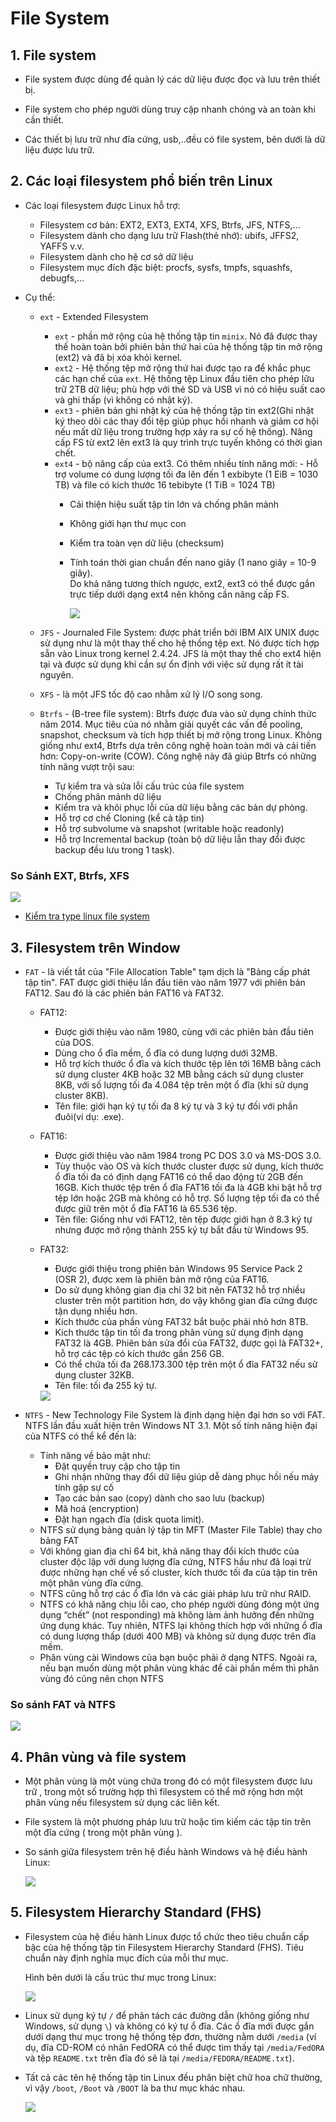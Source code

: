 # File System   

## 1. File system
- File system được dùng để quản lý các dữ liệu được đọc và lưu trên thiết bị.

- File system cho phép người dùng truy cập nhanh chóng và an toàn khi cần thiết.
- Các thiết bị lưu trữ như đĩa cứng, usb,..đều có file system, bên dưới là dữ liệu được lưu trữ.  

## 2. Các loại filesystem phổ biến trên Linux
- Các loại filesystem được Linux hỗ trợ:

  - Filesystem cơ bản: EXT2, EXT3, EXT4, XFS, Btrfs, JFS, NTFS,…
  - Filesystem dành cho dạng lưu trữ Flash(thẻ nhớ): ubifs, JFFS2, YAFFS v.v.
  - Filesystem dành cho hệ cơ sở dữ liệu
  - Filesystem mục đích đặc biệt: procfs, sysfs, tmpfs, squashfs, debugfs,…

- Cụ thể:  
  - `ext` - Extended Filesystem  
    - `ext` - phần mở rộng của hệ thống tập tin `minix`. Nó đã được thay thế hoàn toàn bởi phiên bản thứ hai của hệ thống tập tin mở rộng (ext2) và đã bị xóa khỏi kernel.  
    - `ext2` - Hệ thống tệp mở rộng thứ hai được tạo ra để khắc phục các hạn chế của `ext`. Hệ thống tệp Linux đầu tiên cho phép lữu trữ 2TB dữ liệu; phù hợp với thẻ SD và USB vì nó có hiệu suất cao và ghi thấp (vì không có nhật ký).  
    - `ext3` - phiên bản ghi nhật ký của hệ thống tập tin ext2(Ghi nhật ký theo dõi các thay đổi tệp giúp phục hồi nhanh và giảm cơ hội nếu mất dữ liệu trong trường hợp xảy ra sự cố hệ thống). Nâng cấp FS từ ext2 lên ext3 là quy trình trực tuyến không có thời gian chết. 
    - `ext4` - bộ nâng cấp của ext3. Có thêm nhiều tính năng mới:   - Hỗ trợ volume có dung lượng tối đa lên đến 1 exbibyte (1 EiB = 10­30 TB) và file có kích thước 16 tebibyte (1 TiB = 1024 TB)
      - Cải thiện hiệu suất tập tin lớn và chống phân mảnh
      - Không giới hạn thư mục con
      - Kiểm tra toàn vẹn dữ liệu (checksum)
      - Tính toán thời gian chuẩn đến nano giây (1 nano giây = 10-9 giây).  
    Do khả năng tương thích ngược, ext2, ext3 có thể được gắn trực tiếp dưới dạng ext4 nên không cần nâng cấp FS.  

        <img src ="../../images/filesystem/img1.png">  

  - `JFS` - Journaled File System: được phát triển bởi IBM AIX UNIX được sử dụng như là một thay thế cho hệ thống tệp ext. Nó được tích hợp sẵn vào Linux trong kernel 2.4.24. JFS là một thay thế cho ext4 hiện tại và được sử dụng khi cần sự ổn định với việc sử dụng rất ít tài nguyên. 

  - `XFS` -  là một JFS tốc độ cao nhằm xử lý I/O song song.  
  - `Btrfs` - (B-tree file system): Btrfs được đưa vào sử dụng chính thức năm 2014. Mục tiêu của nó nhằm giải quyết các vấn đề pooling, snapshot, checksum và tích hợp thiết bị mở rộng trong Linux. Không giống như ext4, Btrfs dựa trên công nghệ hoàn toàn mới và cải tiến hơn: Copy-on-write (COW). Công nghệ này đã giúp Btrfs có những tính năng vượt trội sau:
    - Tự kiểm tra và sửa lỗi cấu trúc của file system  
    - Chống phân mảnh dữ liệu
    - Kiểm tra và khôi phục lỗi của dữ liệu bằng các bản dự phòng.
    - Hỗ trợ cơ chế Cloning (kể cả tập tin)
    - Hỗ trợ subvolume và snapshot (writable hoặc readonly)
    - Hỗ trợ Incremental backup (toàn bộ dữ liệu lẫn thay đổi được backup đều lưu trong 1 task).    

### So Sánh EXT, Btrfs, XFS

  <img src ="../../images/filesystem/img14.png">  

- [Kiểm tra type linux file system](check_type_file_system.md)  

## 3. Filesystem trên Window  
- `FAT` - là viết tắt của "File Allocation Table" tạm dịch là "Bảng cấp phát tập tin". FAT được giới thiệu lần đầu tiên vào năm 1977 với phiên bản FAT12. Sau đó là các phiên bản FAT16 và FAT32.  
  - FAT12: 
    - Được giới thiệu vào năm 1980, cùng với các phiên bản đầu tiên của DOS.
    - Dùng cho ổ đĩa mềm, ổ đĩa có dung lượng dưới 32MB.  
     - Hỗ trợ kích thước ổ đĩa và kích thước tệp lên tới 16MB bằng cách sử dụng cluster 4KB hoặc 32 MB bằng cách sử dụng cluster 8KB, với số lượng tối đa 4.084 tệp trên một ổ đĩa (khi sử dụng cluster 8KB). 
    - Tên file: giới hạn ký tự tối đa 8 ký tự và 3 ký tự đối với phần đuôi(ví dụ: .exe).  

  - FAT16: 
    - Được giới thiệu vào năm 1984 trong PC DOS 3.0 và MS-DOS 3.0. 
    - Tùy thuộc vào OS và kích thước cluster được sử dụng, kích thước ổ đĩa tối đa có định dạng FAT16 có thể dao động từ 2GB đến 16GB. Kích thước tệp trên ổ đĩa FAT16 tối đa là 4GB khi bật hỗ trợ tệp lớn hoặc 2GB mà không có hỗ trợ. Số lượng tệp tối đa có thể được giữ trên một ổ đĩa FAT16 là 65.536 tệp. 
    - Tên file: Giống như với FAT12, tên tệp được giới hạn ở 8.3 ký tự nhưng được mở rộng thành 255 ký tự bắt đầu từ Windows 95.  

  - FAT32: 
    - Được giới thiệu trong phiên bản Windows 95 Service Pack 2 (OSR 2), được xem là phiên bản mở rộng của FAT16. 
    - Do sử dụng không gian địa chỉ 32 bit nên FAT32 hỗ trợ nhiều cluster trên một partition hơn, do vậy không gian đĩa cứng được tận dụng nhiều hơn. 
    - Kích thước của phần vùng FAT32 bắt buộc phải nhỏ hơn 8TB.
    - Kích thước tập tin tối đa trong phân vùng sử dụng định dạng FAT32 là 4GB. Phiên bản sửa đổi của FAT32, được gọi là FAT32+, hỗ trợ các tệp có kích thước gần 256 GB.
    - Có thể chứa tối đa 268.173.300 tệp trên một ổ đĩa FAT32  nếu sử dụng cluster 32KB. 
    - Tên file: tối đa 255 ký tự.   
    
    <img src ="../../images/filesystem/fats_compared.png">

- `NTFS` - New Technology File System là định dạng hiện đại hơn so với FAT. NTFS lần đầu xuất hiện trên Windows NT 3.1. Một số tính năng hiện đại của NTFS có thể kể đến là: 
  - Tính năng về bảo mật như:    
    - Đặt quyền truy cập cho tập tin  
    - Ghi nhận những thay đổi dữ liệu giúp dễ dàng phục hồi nếu máy tính gặp sự cố
    - Tạo các bản sao (copy) dành cho sao lưu (backup)
    - Mã hoá (encryption)
    - Đặt hạn ngạch đĩa (disk quota limit).
  - NTFS sử dụng bảng quản lý tập tin MFT (Master File Table) thay cho bảng FAT
  - Với không gian địa chỉ 64 bit, khả năng thay đổi kích thước của cluster độc lập với dung lượng đĩa cứng, NTFS hầu như đã loại trừ được những hạn chế về số cluster, kích thước tối đa của tập tin trên một phân vùng đĩa cứng.
  -  NTFS cũng hỗ trợ các ổ đĩa lớn và các giải pháp lưu trữ như RAID. 
  - NTFS có khả năng chịu lỗi cao, cho phép người dùng đóng một ứng dụng “chết” (not responding) mà không làm ảnh hưởng đến những ứng dụng khác. Tuy nhiên, NTFS lại không thích hợp với những ổ đĩa có dung lượng thấp (dưới 400 MB) và không sử dụng được trên đĩa mềm. 
  - Phân vùng cài Windows của bạn buộc phải ở dạng NTFS. Ngoài ra, nếu bạn muốn dùng một phân vùng khác để cài phần mềm thì phân vùng đó cũng nên chọn NTFS

### So sánh FAT và NTFS  

  <img src ="../../images/filesystem/ntfs-fat32-fat16-fat12.png">


## 4. Phân vùng và file system  
- Một phân vùng là một vùng chứa trong đó có một filesystem được lưu trữ , trong một số trường hợp thì filesystem có thể mở rộng hơn một phân vùng nếu filesystem sử dụng các liên kết.

- File system là một phương pháp lưu trữ hoặc tìm kiếm các tập tin trên một đĩa cứng ( trong một phân vùng ).

- So sánh giữa filesystem trên hệ điều hành Windows và hệ điều hành Linux:  

  <img src ="../../images/filesystem/img2.png">  

## 5. Filesystem Hierarchy Standard (FHS)
- Filesystem của hệ điều hành Linux được tổ chức theo tiêu chuẩn cấp bậc của hệ thống tập tin Filesystem Hierarchy Standard (FHS). Tiêu chuẩn này định nghĩa mục đích của mỗi thư mục.

  Hình bên dưới là cấu trúc thư mục trong Linux:  

  <img src ="../../images/filesystem/img3.png">  

- Linux  sử dụng ký tự `/` để phân tách các đường dẫn (không giống như Windows, sử dụng `\`) và không có ký tự ổ đĩa. Các ổ đĩa mới được gắn dưới dạng thư mục trong hệ thống tệp đơn, thường nằm dưới  `/media`  (ví dụ, đĩa CD-ROM có nhãn FedORA có thể được tìm thấy tại `/media/FedORA` và tệp  `README.txt`  trên đĩa đó sẽ là tại `/media/FEDORA/README.txt`).  
- Tất cả các tên hệ thống tập tin Linux đều phân biệt chữ hoa chữ thường, vì vậy  `/boot`, `/Boot` và  `/BOOT`  là ba thư mục khác nhau. 

  <img src ="../../images/filesystem/filesystem-2.png"> 


